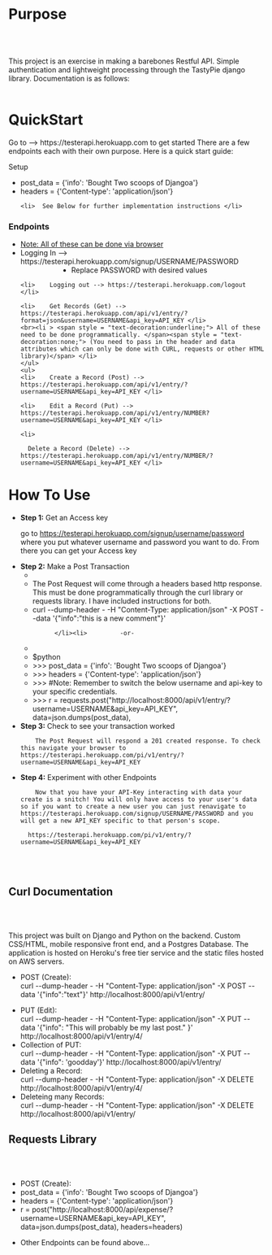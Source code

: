 

<h1>Purpose</h1><br><br>

This project is an exercise in making a barebones Restful API. Simple authentication and lightweight processing through the TastyPie django library. Documentation is as follows: <br><br>

<h1>QuickStart</h1>
Go to --> https://testerapi.herokuapp.com to get started 
There are a few endpoints each with their own purpose. Here is a quick start guide:

Setup
<ul>
    <li>  post_data = {'info': 'Bought Two scoops of Djangoa'} </li>
    <li>  headers = {'Content-type': 'application/json'} </li>

    <li>  See Below for further implementation instructions </li>
</ul>
<h3>Endpoints</h3>
<ul>
      <li style="text-decoration:underline;">Note: All of these can be done via browser</li>
    <li>    Logging In --> https://testerapi.herokuapp.com/signup/USERNAME/PASSWORD </li>
    <li style = "margin-left:100px;">                  Replace PASSWORD with desired values </li>

    <li>    Logging out --> https://testerapi.herokuapp.com/logout </li>

    <li>    Get Records (Get) --> https://testerapi.herokuapp.com/api/v1/entry/?format=json&username=USERNAME&api_key=API_KEY </li>
    <br><li > <span style = "text-decoration:underline;"> All of these need to be done programmatically. </span><span style = "text-decoration:none;"> (You need to pass in the header and data attributes which can only be done with CURL, requests or other HTML library)</span> </li>
    </ul>
    <ul>
    <li>    Create a Record (Post) --> https://testerapi.herokuapp.com/api/v1/entry/?username=USERNAME&api_key=API_KEY </li>

    <li>    Edit a Record (Put) --> https://testerapi.herokuapp.com/api/v1/entry/NUMBER?username=USERNAME&api_key=API_KEY </li>

    <li>

      Delete a Record (Delete) --> https://testerapi.herokuapp.com/api/v1/entry/NUMBER/?username=USERNAME&api_key=API_KEY </li>
</ul>

<h1>How To Use</h1>

<ul>
<li><b>Step 1:</b> Get an Access key

go to https://testerapi.herokuapp.com/signup/username/password where you put whatever username and password you want to do. From there you can get your Access key

</li>
<li><b>Step 2:</b> Make a Post Transaction
<ul>
<li>
</li><li>    The Post Request will come through a headers based http response. This must be done programmatically through the curl library or requests library. I have included instructions for both.

</li><li>
                   curl --dump-header - -H "Content-Type: application/json" -X POST --data '{"info":"this is a new comment"}'

          </li><li>         -or-
</li><li>
</li><li>        $python
</li><li>        >>> post_data = {'info': 'Bought Two scoops of Djangoa'}
</li><li>        >>> headers = {'Content-type': 'application/json'}
</li><li>        >>> #Note: Remember to switch the below username and api-key to your specific credentials.
</li><li>        >>> r = requests.post("http://localhost:8000/api/v1/entry/?username=USERNAME&api_key=API_KEY", data=json.dumps(post_data),

</li>
</ul>
<li><b>Step 3:</b> Check to see your transaction worked

        The Post Request will respond a 201 created response. To check this navigate your browser to https://testerapi.herokuapp.com/pi/v1/entry/?username=USERNAME&api_key=API_KEY

</li>
<li><b>Step 4:</b> Experiment with other Endpoints

        Now that you have your API-Key interacting with data your create is a snitch! You will only have access to your user's data so if you want to create a new user you can just renavigate to https://testerapi.herokuapp.com/signup/USERNAME/PASSWORD and you will get a new API_KEY specific to that person's scope.

      https://testerapi.herokuapp.com/pi/v1/entry/?username=USERNAME&api_key=API_KEY
  </li>

</ul>




<br><br>

<h2>Curl Documentation</h2><br><br>

This project was built on Django and Python on the backend. Custom CSS/HTML, mobile responsive front end, and a Postgres Database. The application is hosted on Heroku's free tier service and the static files hosted on AWS servers.
<ul>

  <li>

 POST (Create): <br>
 curl --dump-header - -H "Content-Type: application/json" -X POST --data '{"info":"text"}' http://localhost:8000/api/v1/entry/
</li><li>
 PUT (Edit): <br>
 curl --dump-header - -H "Content-Type: application/json" -X PUT --data '{"info": "This will probably be my last post." }' http://localhost:8000/api/v1/entry/4/
</li><li>
 Collection of PUT: <br>
 curl --dump-header - -H "Content-Type: application/json" -X PUT --data '{"info": 'goodday'}' http://localhost:8000/api/v1/entry/
</li><li>
 Deleting a Record: <br>
 curl --dump-header - -H "Content-Type: application/json" -X DELETE  http://localhost:8000/api/v1/entry/4/
</li><li>
 Deleteing many Records: <br>
 curl --dump-header - -H "Content-Type: application/json" -X DELETE  http://localhost:8000/api/v1/entry/
</li>

</ul>

<h2>Requests Library</h2><br><br>



  <ul><li>
    POST (Create):
    <li> post_data = {'info': 'Bought Two scoops of Djangoa'}
    </li>
    <li> headers = {'Content-type': 'application/json'}</li>
    <li>
        r = post("http://localhost:8000/api/expense/?username=USERNAME&api_key=API_KEY", data=json.dumps(post_data), headers=headers)
</li><li>


Other Endpoints can be found above...
